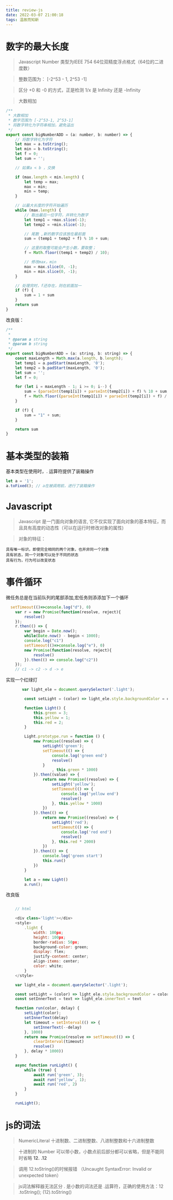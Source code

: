 ```yaml
---
title: review-js
date: 2022-03-07 21:00:18
tags: 温故而知新
---
```


# 数字的最大长度
>Javascript Number 类型为IEEE 754 64位双精度浮点格式（64位的二进度数）

>整数范围为： [-2^53 - 1, 2^53 -1]

>区分 +0 和 -0 的方式，正是检测 1/x 是 Infinity 还是 -Infinity

>大数相加
```javascript
/**
 * 大数相加
 * 数字范围为 [-2^53-1, 2^53-1]
 * 将数字转化为字符串相加，避免溢出
 */
export const bigNumberADD = (a: number, b: number) => {
    // 将数字转化为字符
    let max = a.toString();
    let min = b.toString();
    let f = 0;
    let sum = '';

    // 如果a < b ，交换

    if (max.length < min.length) {
        let temp = max;
        max = min;
        min = temp;
    }

    // 以最大长度的字符开始遍历
    while (max.length) {
        // 取出最后一位字符，并转化为数字
        let temp1 = +max.slice(-1);
        let temp2 = +min.slice(-1);

        // 尾数 ,新的数字应该放在最前面
        sum = (temp1 + temp2 + f) % 10 + sum;

        // 这里的取整可能会产生小数，要取整；
        f = Math.floor((temp1 + temp2) / 10);

        // 修改max，min
        max = max.slice(0, -1);
        min = min.slice(0, -1);
    }

    // 处理完时，f还存在，则在前面加一
    if (f) {
        sum = 1 + sum
    }
    return sum
}
```

改良版：
```javascript
/**
 * 
 * @param a string
 * @param b string
 */
export const bigNumberADD = (a: string, b: string) => {
    const maxLength = Math.max(a.length, b.length);
    let temp1 = a.padStart(maxLength, '0');
    let temp2 = b.padStart(maxLength, '0');
    let sum = '';
    let f = 0;

    for (let i = maxLength - 1; i >= 0; i--) {
        sum = (parseInt(temp1[i]) + parseInt(temp2[i]) + f) % 10 + sum;
        f = Math.floor((parseInt(temp1[i]) + parseInt(temp2[i]) + f) / 10)
    }

    if (f) {
        sum = "1" + sum;
    }

    return sum
}
```


# 基本类型的装箱
基本类型在使用时，. 运算符提供了装箱操作
```javascript
let a = '1';
a.toFixed(); // a在被调用前，进行了装箱操作
```

# Javascript
>Javascript 是一门面向对象的语言, 它不仅实现了面向对象的基本特征，而且具有高度的动态性（可以在运行时修改对象的属性)  

>对象的特征：

    具有唯一标识，即使完全相同的两个对象，也并非同一个对象
    具有状态，同一个对象可以处于不同的状态
    具有行为，行为可以改变状态

# 事件循环
微任务总是在当前队列的尾部添加,宏任务则添添加下一个循环
```javascript
  setTimeout(()=>console.log("d"), 0)
    var r = new Promise(function(resolve, reject){
        resolve()
    });
    r.then(() => { 
        var begin = Date.now();
        while(Date.now() - begin < 1000);
        console.log("c1") 
        setTimeout(()=>console.log("e"), 0)
        new Promise(function(resolve, reject){
            resolve()
        }).then(() => console.log("c2"))
    });
    // c1 -> c2 -> d -> e
```

实现一个红绿灯
```javascript
       var light_ele = document.querySelector('.light');

        const setLight = (color) => light_ele.style.backgroundColor = color

        function Light() {
            this.green = 3;
            this.yellow = 1;
            this.red = 2;
        }

        Light.prototype.run = function () {
            new Promise((resolve) => {
                setLight('green');
                setTimeout(() => {
                    console.log('green end')
                    resolve()
                }
                    , this.green * 1000)
            }).then((value) => {
                return new Promise((resolve) => {
                    setLight('yellow');
                    setTimeout(() => {
                        console.log('yellow end')
                        resolve()
                    }, this.yellow * 1000)
                })
            }).then(() => {
                return new Promise((resolve) => {
                    setLight('red');
                    setTimeout(() => {
                        console.log('red end')
                        resolve()
                    }, this.red * 2000)
                })
            }).then(() => {
                console.log('green start')
                this.run()
            })
        }

        let a = new Light()
        a.run();
```

改良版
```javascript

    // html

    <div class='light'></div>
    <style>
        .light {
            width: 100px;
            height: 100px;
            border-radius: 50px;
            background-color: green;
            display: flex;
            justify-content: center;
            align-items: center;
            color: white;
        }
    </style>

    var light_ele = document.querySelector('.light');

    const setLight = (color) => light_ele.style.backgroundColor = color
    const setInnerText = text => light_ele.innerText = text

    function run(color, delay) {
        setLight(color);
        setInnerText(delay)
        let timeout = setInterval(() => {
            setInnerText(--delay)
        }, 1000)
        return new Promise(resolve => setTimeout(() => {
            clearInterval(timeout)
            resolve()
        }, delay * 1000))
    }

    async function runLight() {
        while (true) {
            await run('green', 3);
            await run('yellow', 1);
            await run('red', 2)
        }
    }

    runLight();
```

# js的词法
>NumericLiteral
    十进制数、二进制整数、八进制整数和十六进制整数

>十进制的 Number 可以带小数，小数点前后部分都可以省略，但是不能同时省略
    **12.** 
    **.12**

>调用 12.toString()的时候报错 （Uncaught SyntaxError: Invalid or unexpected token）

>js词法解释器无法区分 . 是小数的词法还是 .运算符，正确的使用方法：12 .toString(); (12).toString()